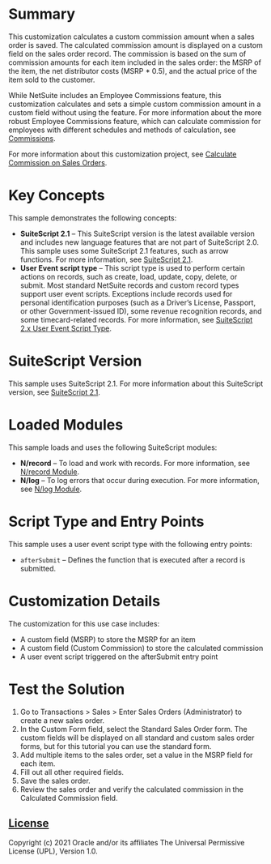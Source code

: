 # Summary
This customization calculates a custom commission amount when a sales order is saved. The calculated commission amount is displayed on a custom field on the sales order record. The commission is based on the sum of commission amounts for each item included in the sales order: the MSRP of the item, the net distributor costs (MSRP * 0.5), and the actual price of the item sold to the customer.

While NetSuite includes an Employee Commissions feature, this customization calculates and sets a simple custom commission amount in a custom field without using the feature. For more information about the more robust Employee Commissions feature, which can calculate commission for employees with different schedules and methods of calculation, see [Commissions](https://system.netsuite.com/app/help/helpcenter.nl?fid=chapter_N1122333.html).

For more information about this customization project, see [Calculate Commission on Sales Orders](https://docs.oracle.com/en/cloud/saas/netsuite/ns-online-help/section_157227646073.html).

# Key Concepts
This sample demonstrates the following concepts:

* **SuiteScript 2.1** – This SuiteScript version is the latest available version and includes new language features that are not part of SuiteScript 2.0. This sample uses some SuiteScript 2.1 features, such as arrow functions. For more information, see [SuiteScript 2.1](https://system.netsuite.com/app/help/helpcenter.nl?fid=chapter_156042690639.html).
* **User Event script type** – This script type is used to perform certain actions on records, such as create, load, update, copy, delete, or submit. Most standard NetSuite records and custom record types support user event scripts. Exceptions include records used for personal identification purposes (such as a Driver’s License, Passport, or other Government-issued ID), some revenue recognition records, and some timecard-related records. For more information, see [SuiteScript 2.x User Event Script Type](https://system.netsuite.com/app/help/helpcenter.nl?fid=section_4387799721.html).

# SuiteScript Version
This sample uses SuiteScript 2.1. For more information about this SuiteScript version, see [SuiteScript 2.1](https://system.netsuite.com/app/help/helpcenter.nl?fid=chapter_156042690639.html).

# Loaded Modules
This sample loads and uses the following SuiteScript modules:

* **N/record** – To load and work with records. For more information, see [N/record Module](https://system.netsuite.com/app/help/helpcenter.nl?fid=section_4267255811.html).
* **N/log** – To log errors that occur during execution. For more information, see [N/log Module](https://system.netsuite.com/app/help/helpcenter.nl?fid=section_4574548135.html).

# Script Type and Entry Points
This sample uses a user event script type with the following entry points:

* `afterSubmit` – Defines the function that is executed after a record is submitted. 

# Customization Details
The customization for this use case includes:
* A custom field (MSRP) to store the MSRP for an item
* A custom field (Custom Commission) to store the calculated commission
* A user event script triggered on the afterSubmit entry point

# Test the Solution
1. Go to Transactions > Sales > Enter Sales Orders (Administrator) to create a new sales order.
2. In the Custom Form field, select the Standard Sales Order form. The custom fields will be displayed on all standard and custom sales order forms, but for this tutorial you can use the standard form.
3. Add multiple items to the sales order, set a value in the MSRP field for each item.
4. Fill out all other required fields.
5. Save the sales order.
6. Review the sales order and verify the calculated commission in the Calculated Commission field.

## [License](./LICENSE.txt)
Copyright (c) 2021 Oracle and/or its affiliates The Universal Permissive License (UPL), Version 1.0.
